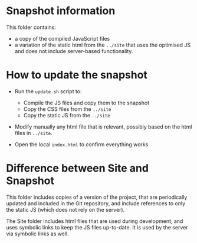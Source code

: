 Snapshot information
================

This folder contains:
 - a copy of the compiled JavaScript files
 - a variation of the static html from the `../site` that uses the optimised JS and does not include server-based functionality.


How to update the snapshot
=====

* Run the `update.sh` script to:
   - Compile the JS files and copy them to the snapshot
   - Copy the CSS files from the `../site`
   - Copy the static JS from the `../site`

* Modify manually any html file that is relevant, possibly based on the html files in `../site`.

* Open the local `index.html` to confirm everything works


Difference between Site and Snapshot
====================================
This folder includes copies of a version of the project, that are periodically updated and included in the Git repository, and include references to only the static JS (which does not rely on the server). 

The Site folder includes html files that are used during development, and uses symbolic links to keep the JS files up-to-date. It is used by the server via symbolic links as well.